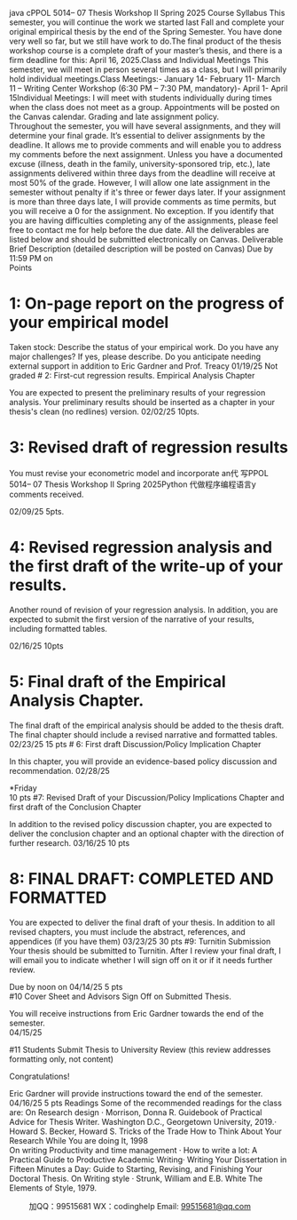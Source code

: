 java cPPOL 5014– 07 Thesis Workshop II Spring 2025 Course Syllabus This semester, you will continue the work we started last Fall and complete your original empirical thesis by the end of the Spring Semester. You have done very well so far, but we still have work to do.The final product of the thesis workshop course is a complete draft of your master’s thesis, and there is a firm deadline for this: April 16, 2025.Class and Individual Meetings This semester, we will meet in person several times as a class, but I will primarily hold individual meetings.Class Meetings:- January 14- February 11- March 11 – Writing Center Workshop (6:30 PM – 7:30 PM, mandatory)- April 1- April 15Individual Meetings: I will meet with students individually during times when the class does not meet as a group. Appointments will be posted on the Canvas calendar.
Grading and late assignment policy.  
Throughout the semester, you will have several assignments, and they will determine your final grade.       It’s essential to deliver assignments by the deadline.       It allows me to provide comments and will enable you to address my comments before the next assignment.       Unless you have a documented excuse (illness, death in the family, university-sponsored trip, etc.), late assignments delivered within three days from the deadline will receive at most 50% of the grade.    However, I will allow one late assignment in the semester without penalty if it's three or fewer days later.    If your assignment is more than three days late, I will provide comments as time permits, but you will receive a 0 for the assignment.    No exception.
If you identify that you are having difficulties completing any of the assignments, please feel free to contact me for help before the due date.
All the deliverables are listed below and should be submitted electronically on Canvas.
Deliverable  
Brief Description (detailed description will be posted on Canvas) 
Due by 11:59 PM on  
Points  
# 1: On-page report on the progress of your empirical model 
Taken stock: Describe the status of your empirical work.       Do you have any major challenges?    If yes, please describe.    Do you anticipate needing external support in addition to Eric Gardner and Prof.    Treacy 
01/19/25 
Not graded  # 2: First-cut regression results. Empirical Analysis Chapter  

You are expected to present the preliminary results of your regression analysis.    Your preliminary results should be inserted as a chapter in your thesis's clean (no redlines) version. 
02/02/25 
10pts. 
# 3: Revised draft of regression results  
You must revise your econometric model and incorporate an代 写PPOL 5014– 07 Thesis Workshop II Spring 2025Python
代做程序编程语言y comments received. 

02/09/25 
5pts. 
# 4: Revised regression analysis and the first draft of the write-up of your results. 
Another round of revision of your regression analysis.    In addition, you are expected to submit the first version of the narrative of your results, including formatted tables.  

02/16/25 
10pts 
# 5: Final draft of the Empirical Analysis Chapter. 
The    final draft of the empirical analysis should be added to the thesis draft.    The final chapter should include a revised narrative and formatted tables. 
02/23/25 
15 pts # 6: First draft Discussion/Policy Implication Chapter 

In this chapter, you will provide an evidence-based policy discussion and recommendation. 
02/28/25 

*Friday  
10 pts #7: Revised Draft of your Discussion/Policy Implications Chapter and first draft of the Conclusion Chapter  

In addition to the revised policy discussion chapter, you are expected to deliver the conclusion chapter and an optional chapter with the direction of further research. 
03/16/25 
10 pts 
# 8: FINAL DRAFT:    COMPLETED AND FORMATTED 
You are expected to deliver the final draft of your thesis.       In addition to all revised chapters, you must include the abstract, references, and appendices (if you have them) 
03/23/25 
30 pts 
#9: Turnitin Submission  
Your thesis should be submitted to Turnitin. After I review your final draft, I will email you to indicate whether I will sign off on it or if it needs further review. 

Due by noon on 04/14/25 
5 pts  
#10 Cover Sheet and Advisors Sign Off on Submitted Thesis. 

You will receive instructions from Eric Gardner towards the end of the semester.  
04/15/25 

#11 Students Submit Thesis to University Review (this review addresses formatting only, not content) 

Congratulations! 


Eric Gardner will provide instructions toward the end of the semester. 
04/16/25 
5 pts 
Readings 
Some of the recommended readings for the class are:
On Research design ·   Morrison, Donna R. Guidebook of Practical Advice for Thesis Writer. Washington D.C., Georgetown University, 2019.·   Howard S. Becker, Howard S. Tricks of the Trade How to Think About Your Research While You are doing It, 1998  
On writing Productivity and time management  ·   How to write a lot: A Practical Guide to Productive Academic Writing·   Writing Your Dissertation in Fifteen Minutes a Day:    Guide to Starting, Revising, and Finishing Your Doctoral Thesis.
On Writing style ·   Strunk, William and E.B. White The Elements of Style, 1979.


         
加QQ：99515681  WX：codinghelp  Email: 99515681@qq.com
